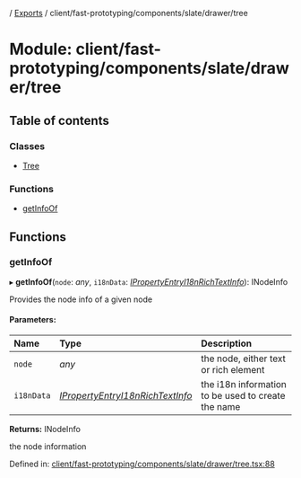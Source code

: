 [](../README.md) / [Exports](../modules.md) / client/fast-prototyping/components/slate/drawer/tree

# Module: client/fast-prototyping/components/slate/drawer/tree

## Table of contents

### Classes

- [Tree](../classes/client_fast_prototyping_components_slate_drawer_tree.tree.md)

### Functions

- [getInfoOf](client_fast_prototyping_components_slate_drawer_tree.md#getinfoof)

## Functions

### getInfoOf

▸ **getInfoOf**(`node`: *any*, `i18nData`: [*IPropertyEntryI18nRichTextInfo*](../interfaces/client_internal_components_propertyentry_propertyentrytext.ipropertyentryi18nrichtextinfo.md)): INodeInfo

Provides the node info of a given node

#### Parameters:

Name | Type | Description |
:------ | :------ | :------ |
`node` | *any* | the node, either text or rich element   |
`i18nData` | [*IPropertyEntryI18nRichTextInfo*](../interfaces/client_internal_components_propertyentry_propertyentrytext.ipropertyentryi18nrichtextinfo.md) | the i18n information to be used to create the name   |

**Returns:** INodeInfo

the node information

Defined in: [client/fast-prototyping/components/slate/drawer/tree.tsx:88](https://github.com/onzag/itemize/blob/0569bdf2/client/fast-prototyping/components/slate/drawer/tree.tsx#L88)

